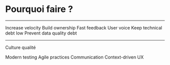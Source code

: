 # Pourquoi faire **?**

---

Increase velocity
Build ownership
Fast feedback
User voice
Keep technical debt low
Prevent data quality debt

---

Culture qualité

Modern testing
Agile practices
Communication
Context-driven
UX
